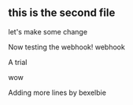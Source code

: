 ## this is the second file

let's make some change

Now testing the webhook!
 webhook

A trial

wow

Adding more lines
by bexelbie
